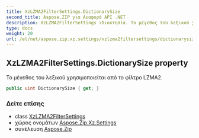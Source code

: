 ```yaml
---
title: XzLZMA2FilterSettings.DictionarySize
second_title: Aspose.ZIP για Αναφορά API .NET
description: XzLZMA2FilterSettings ιδιοκτησία. Το μέγεθος του λεξικού χρησιμοποιείται από το φίλτρο LZMA2.
type: docs
weight: 20
url: /el/net/aspose.zip.xz.settings/xzlzma2filtersettings/dictionarysize/
---
```

## XzLZMA2FilterSettings.DictionarySize property

Το μέγεθος του λεξικού χρησιμοποιείται από το φίλτρο LZMA2.

```csharp
public uint DictionarySize { get; }
```

### Δείτε επίσης

* class [XzLZMA2FilterSettings](../)
* χώρος ονομάτων [Aspose.Zip.Xz.Settings](../../xzlzma2filtersettings/)
* συνέλευση [Aspose.Zip](../../../)


